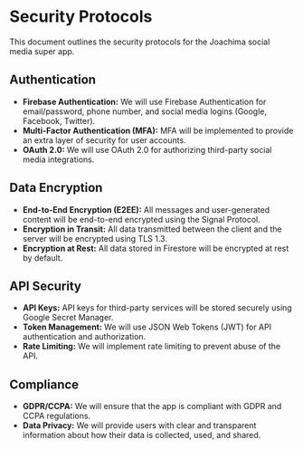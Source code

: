 # Security Protocols

This document outlines the security protocols for the Joachima social media super app.

## Authentication

*   **Firebase Authentication:** We will use Firebase Authentication for email/password, phone number, and social media logins (Google, Facebook, Twitter).
*   **Multi-Factor Authentication (MFA):** MFA will be implemented to provide an extra layer of security for user accounts.
*   **OAuth 2.0:** We will use OAuth 2.0 for authorizing third-party social media integrations.

## Data Encryption

*   **End-to-End Encryption (E2EE):** All messages and user-generated content will be end-to-end encrypted using the Signal Protocol.
*   **Encryption in Transit:** All data transmitted between the client and the server will be encrypted using TLS 1.3.
*   **Encryption at Rest:** All data stored in Firestore will be encrypted at rest by default.

## API Security

*   **API Keys:** API keys for third-party services will be stored securely using Google Secret Manager.
*   **Token Management:** We will use JSON Web Tokens (JWT) for API authentication and authorization.
*   **Rate Limiting:** We will implement rate limiting to prevent abuse of the API.

## Compliance

*   **GDPR/CCPA:** We will ensure that the app is compliant with GDPR and CCPA regulations.
*   **Data Privacy:** We will provide users with clear and transparent information about how their data is collected, used, and shared.
